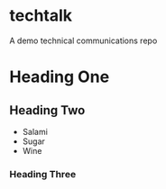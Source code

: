 # techtalk
A demo technical communications repo
# Heading One
## Heading Two
* Salami
* Sugar
* Wine

### Heading Three
